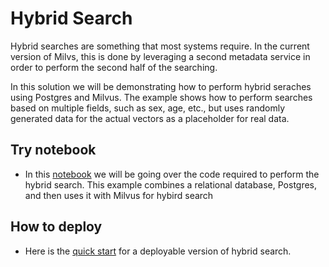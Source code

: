 # Hybrid Search 
Hybrid searches are something that most systems require. In the current version of Milvs, this is done by leveraging a second metadata service in order to perform the second half of the searching. 

In this solution we will be demonstrating how to perform hybrid seraches using Postgres and Milvus. The example shows how to perform searches based on multiple fields, such as sex, age, etc., but uses randomly generated data for the actual vectors as a placeholder for real data. 


## Try notebook
- In this [notebook](hybird_search.ipynb) we will be going over the code required to perform the hybrid search. This example combines a relational database, Postgres, and then uses it with Milvus for hybird search

## How to deploy
- Here is the [quick start](./quick_deploy/QUICK_START.md) for a deployable version of hybrid search.


